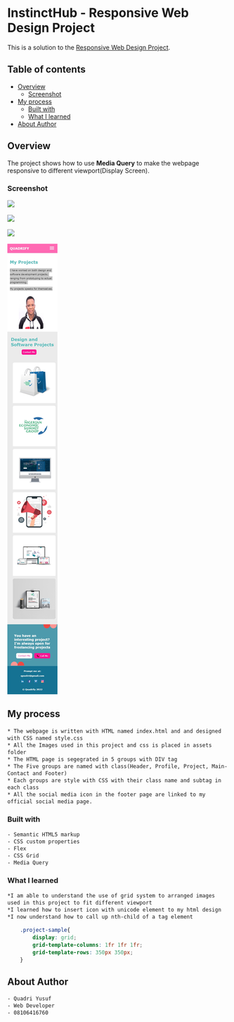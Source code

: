 # **InstinctHub - Responsive Web Design Project**

This is a solution to the [Responsive Web Design Project](https://skills.instincthub.com/course/Responsive-Web-Design/). 

## Table of contents

- [Overview](#overview)
  - [Screenshot](#screenshot)
- [My process](#my-process)
  - [Built with](#built-with)
  - [What I learned](#what-i-learned)
- [About Author](#about-author)



## Overview
The project shows how to use **Media Query** to make the webpage responsive to different viewport(Display Screen).

### Screenshot

![](.assets/screenshot/desktopview-1024px-plus.jpg)

![](.assets/screenshot/iPadView-768px-plus.jpg)

![](.assets/screenshot/MiniPad%20View-501px-767px.jpg)

![](./assets/screenshot/MobileView-500px-and-Below.jpg)


## My process

    * The webpage is written with HTML named index.html and and designed with CSS named style.css
    * All the Images used in this project and css is placed in assets folder 
    * The HTML page is segegrated in 5 groups with DIV tag
    * The Five groups are named with class(Header, Profile, Project, Main-Contact and Footer)
    * Each groups are style with CSS with their class name and subtag in each class
    * All the social media icon in the footer page are linked to my official social media page.

### Built with

    - Semantic HTML5 markup
    - CSS custom properties
    - Flex
    - CSS Grid
    - Media Query


### What I learned

    *I am able to understand the use of grid system to arranged images used in this project to fit different viewport
    *I learned how to insert icon with unicode element to my html design
    *I now understand how to call up nth-child of a tag element


```css
    .project-sample{
        display: grid;
        grid-template-columns: 1fr 1fr 1fr;
        grid-template-rows: 350px 350px;
    }
```

## About Author

    - Quadri Yusuf
    - Web Developer
    - 08106416760

